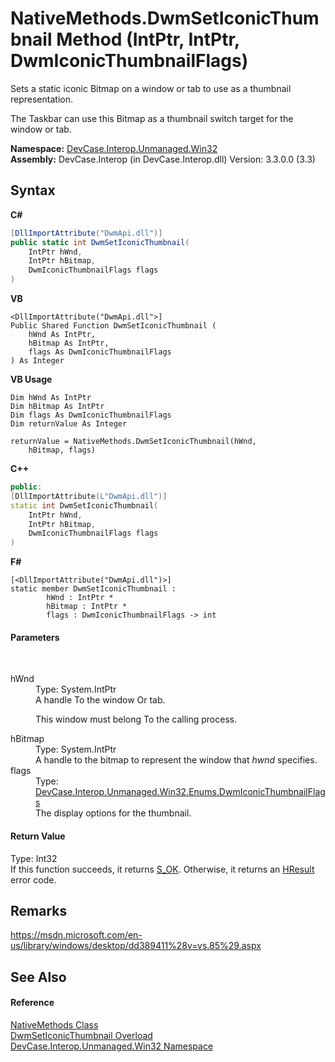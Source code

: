 # NativeMethods.DwmSetIconicThumbnail Method (IntPtr, IntPtr, DwmIconicThumbnailFlags)
 

Sets a static iconic Bitmap on a window or tab to use as a thumbnail representation. 

 The Taskbar can use this Bitmap as a thumbnail switch target for the window or tab.

**Namespace:**&nbsp;<a href="N_DevCase_Interop_Unmanaged_Win32">DevCase.Interop.Unmanaged.Win32</a><br />**Assembly:**&nbsp;DevCase.Interop (in DevCase.Interop.dll) Version: 3.3.0.0 (3.3)

## Syntax

**C#**<br />
``` C#
[DllImportAttribute("DwmApi.dll")]
public static int DwmSetIconicThumbnail(
	IntPtr hWnd,
	IntPtr hBitmap,
	DwmIconicThumbnailFlags flags
)
```

**VB**<br />
``` VB
<DllImportAttribute("DwmApi.dll">]
Public Shared Function DwmSetIconicThumbnail ( 
	hWnd As IntPtr,
	hBitmap As IntPtr,
	flags As DwmIconicThumbnailFlags
) As Integer
```

**VB Usage**<br />
``` VB Usage
Dim hWnd As IntPtr
Dim hBitmap As IntPtr
Dim flags As DwmIconicThumbnailFlags
Dim returnValue As Integer

returnValue = NativeMethods.DwmSetIconicThumbnail(hWnd, 
	hBitmap, flags)
```

**C++**<br />
``` C++
public:
[DllImportAttribute(L"DwmApi.dll")]
static int DwmSetIconicThumbnail(
	IntPtr hWnd, 
	IntPtr hBitmap, 
	DwmIconicThumbnailFlags flags
)
```

**F#**<br />
``` F#
[<DllImportAttribute("DwmApi.dll")>]
static member DwmSetIconicThumbnail : 
        hWnd : IntPtr * 
        hBitmap : IntPtr * 
        flags : DwmIconicThumbnailFlags -> int 

```


#### Parameters
&nbsp;<dl><dt>hWnd</dt><dd>Type: System.IntPtr<br />A handle To the window Or tab. 

 This window must belong To the calling process.</dd><dt>hBitmap</dt><dd>Type: System.IntPtr<br />A handle to the bitmap to represent the window that *hwnd* specifies.</dd><dt>flags</dt><dd>Type: <a href="T_DevCase_Interop_Unmanaged_Win32_Enums_DwmIconicThumbnailFlags">DevCase.Interop.Unmanaged.Win32.Enums.DwmIconicThumbnailFlags</a><br />The display options for the thumbnail.</dd></dl>

#### Return Value
Type: Int32<br />If this function succeeds, it returns <a href="T_DevCase_Interop_Unmanaged_Win32_Enums_HResult">S_OK</a>. Otherwise, it returns an <a href="T_DevCase_Interop_Unmanaged_Win32_Enums_HResult">HResult</a> error code.

## Remarks
<a href="https://msdn.microsoft.com/en-us/library/windows/desktop/dd389411%28v=vs.85%29.aspx" target="_blank">https://msdn.microsoft.com/en-us/library/windows/desktop/dd389411%28v=vs.85%29.aspx</a>

## See Also


#### Reference
<a href="T_DevCase_Interop_Unmanaged_Win32_NativeMethods">NativeMethods Class</a><br /><a href="Overload_DevCase_Interop_Unmanaged_Win32_NativeMethods_DwmSetIconicThumbnail">DwmSetIconicThumbnail Overload</a><br /><a href="N_DevCase_Interop_Unmanaged_Win32">DevCase.Interop.Unmanaged.Win32 Namespace</a><br />